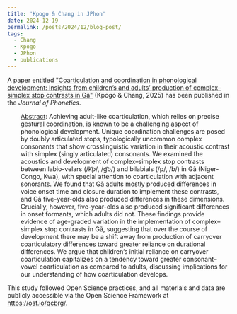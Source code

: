 ```yaml
---
title: 'Kpogo & Chang in JPhon'
date: 2024-12-19
permalink: /posts/2024/12/blog-post/
tags:
  - Chang
  - Kpogo
  - JPhon
  - publications
---
```


A paper entitled <a href="https://doi.org/10.1016/j.wocn.2024.101378" target="_blank">"Coarticulation and coordination in phonological development: Insights from children’s and adults’ production of complex–simplex stop contrasts in Gã"</a> (Kpogo &amp; Chang, 2025) has been published in the <i>Journal of Phonetics</i>.
<p style="padding-left: 30px;"><span style="text-decoration: underline;">Abstract</span>: Achieving adult-like coarticulation, which relies on precise gestural coordination, is known to be a challenging aspect of phonological development. Unique coordination challenges are posed by doubly articulated stops, typologically uncommon complex consonants that show crosslinguistic variation in their acoustic contrast with simplex (singly articulated) consonants. We examined the acoustics and development of complex–simplex stop contrasts between labio-velars (/k͡p/, /ɡ͡b/) and bilabials (/p/, /b/) in Gã (Niger-Congo, Kwa), with special attention to coarticulation with adjacent sonorants. We found that Gã adults mostly produced differences in voice onset time and closure duration to implement these contrasts, and Gã five-year-olds also produced differences in these dimensions. Crucially, however, five-year-olds also produced significant differences in onset formants, which adults did not. These findings provide evidence of age-graded variation in the implementation of complex–simplex stop contrasts in Gã, suggesting that over the course of development there may be a shift away from production of carryover coarticulatory differences toward greater reliance on durational differences. We argue that children’s initial reliance on carryover coarticulation capitalizes on a tendency toward greater consonant–vowel coarticulation as compared to adults, discussing implications for our understanding of how coarticulation develops.</p>
This study followed Open Science practices, and all materials and data are publicly accessible via the Open Science Framework at <a href="https://osf.io/qcbrg/" target="_blank">https://osf.io/qcbrg/</a>.
